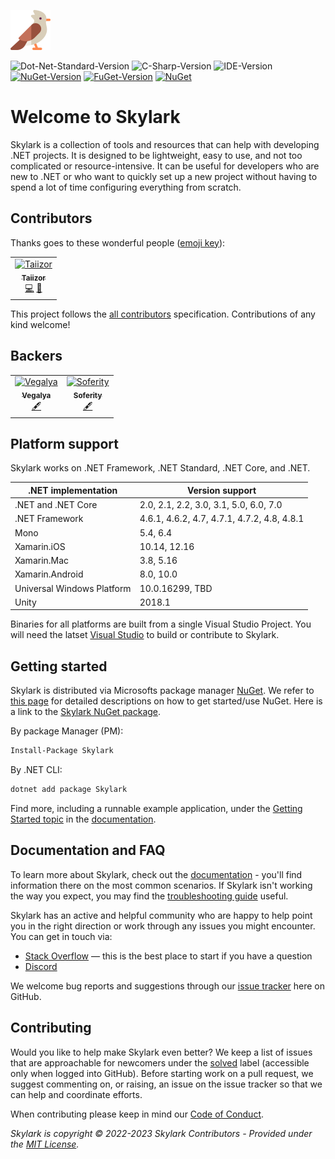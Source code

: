 ![Logo](.images/Logo.png)

![Dot-Net-Standard-Version](https://img.shields.io/badge/.NET%20Standard-%3E%3D2.0-blue)
![C-Sharp-Version](https://img.shields.io/badge/C%23-Preview-blue.svg)
![IDE-Version](https://img.shields.io/badge/IDE-VS2022-blue.svg)
[![NuGet-Version](https://img.shields.io/nuget/v/Skylark.svg)](https://www.nuget.org/packages/Skylark)
[![FuGet-Version](https://www.fuget.org/packages/Skylark/badge.svg)](https://www.fuget.org/packages/Skylark)
[![NuGet](https://img.shields.io/nuget/dt/Skylark)](https://www.nuget.org/api/v2/package/Skylark)

# Welcome to Skylark
Skylark is a collection of tools and resources that can help with developing .NET projects. It is designed to be lightweight, easy to use, and not too complicated or resource-intensive. It can be useful for developers who are new to .NET or who want to quickly set up a new project without having to spend a lot of time configuring everything from scratch.

## Contributors

Thanks goes to these wonderful people ([emoji key](https://allcontributors.org/docs/en/emoji-key)):

<table>
  <tr>
    <td align="center">
		<a href="https://github.com/Taiizor">
			<img src="https://avatars3.githubusercontent.com/u/41683699?s=460&v=4" width="80px;" alt="Taiizor"/>
			<br/>
			<sub>
				<b>Taiizor</b>
			</sub>
		</a>
		<br/>
		<a href="https://github.com/Taiizor/Skylark/commits?author=Taiizor" title="Code">💻</a>
		<a href="https://www.taiizor.com" title="Ideas & Planning, Feedback">🤔</a>
	</td>
  </tr>
</table>

This project follows the [all contributors](https://github.com/all-contributors/all-contributors) specification. Contributions of any kind welcome!

## Backers

<table>
  <tr>
    <td align="center">
		<a href="https://github.com/Vegalya">
			<img src="https://avatars3.githubusercontent.com/u/98421771?s=200&v=4" width="80px;" alt="Vegalya"/>
			<br/>
			<sub>
				<b>Vegalya</b>
			</sub>
		</a>
		<br/>
		<a href="https://github.com/Vegalya" target="_blank" title="Content">🖋</a>
	</td>
    <td align="center">
		<a href="https://github.com/Soferity">
			<img src="https://avatars3.githubusercontent.com/u/63516515?s=200&v=4" width="80px;" alt="Soferity"/>
			<br/>
			<sub>
				<b>Soferity</b>
			</sub>
		</a>
		<br/>
		<a href="https://github.com/Soferity" target="_blank" title="Content">🖋</a>
	</td>
  </tr>
</table>

## Platform support

Skylark works on .NET Framework, .NET Standard, .NET Core, and .NET.

<table>
   <thead>
      <tr>
         <th>.NET implementation</th>
         <th>Version support</th>
      </tr>
   </thead>
   <tbody>
      <tr>
         <td>.NET and .NET Core</td>
         <td>2.0, 2.1, 2.2, 3.0, 3.1, 5.0, 6.0, 7.0</td>
      </tr>
      <tr>
         <td>.NET Framework</td>
         <td>4.6.1, 4.6.2, 4.7, 4.7.1, 4.7.2, 4.8, 4.8.1</td>
      </tr>
      <tr>
         <td>Mono</td>
         <td>5.4, 6.4</td>
      </tr>
      <tr>
         <td>Xamarin.iOS</td>
         <td>10.14, 12.16</td>
      </tr>
      <tr>
         <td>Xamarin.Mac</td>
         <td>3.8, 5.16</td>
      </tr>
      <tr>
         <td>Xamarin.Android</td>
         <td>8.0, 10.0</td>
      </tr>
      <tr>
         <td>Universal Windows Platform</td>
         <td>10.0.16299, TBD</td>
      </tr>
      <tr>
         <td>Unity</td>
         <td>2018.1</td>
      </tr>
   </tbody>
</table>

Binaries for all platforms are built from a single Visual Studio Project. You will need the latset [Visual Studio](https://visualstudio.microsoft.com/downloads) to build or contribute to Skylark.

## Getting started

Skylark is distributed via Microsofts package manager [NuGet](https://www.nuget.org). We refer to [this page](https://docs.microsoft.com/en-us/nuget) for detailed descriptions on how to get started/use NuGet. Here is a link to the [Skylark NuGet package](https://www.nuget.org/packages/Skylark).

By package Manager (PM): 
```sh 
Install-Package Skylark
```

By .NET CLI: 
```sh 
dotnet add package Skylark
```

Find more, including a runnable example application, under the [Getting Started topic](https://github.com/Taiizor/Skylark/wiki/Getting-Started) in the [documentation](https://github.com/Taiizor/Skylark/wiki/).

## Documentation and FAQ

To learn more about Skylark, check out the [documentation](https://github.com/Taiizor/Skylark/wiki) - you'll find information there on the most common scenarios. If Skylark isn't working the way you expect, you may find the [troubleshooting guide](https://github.com/Taiizor/Skylark/wiki/Debugging-and-Diagnostics) useful.

Skylark has an active and helpful community who are happy to help point you in the right direction or work through any issues you might encounter. You can get in touch via:

 * [Stack Overflow](http://stackoverflow.com/questions/tagged/skylark) &mdash; this is the best place to start if you have a question
 * [Discord](https://discord.gg/nxG977byXb)

We welcome bug reports and suggestions through our [issue tracker](https://github.com/Taiizor/Skylark/issues) here on GitHub.

## Contributing

Would you like to help make Skylark even better? We keep a list of issues that are approachable for newcomers under the [solved](https://github.com/Taiizor/Skylark/issues?q=is%3Aissue+label%3Asolved) label (accessible only when logged into GitHub). Before starting work on a pull request, we suggest commenting on, or raising, an issue on the issue tracker so that we can help and coordinate efforts.

When contributing please keep in mind our [Code of Conduct](CODE_OF_CONDUCT.md).

_Skylark is copyright &copy; 2022-2023 Skylark Contributors - Provided under the [MIT License](https://github.com/Taiizor/Skylark/blob/develop/LICENSE)._
